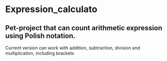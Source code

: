 # Expression_calculato
## Pet-project that can count arithmetic expression using Polish notation. 

Current version can work with addition, subtraction, division and multiplication, including brackets
